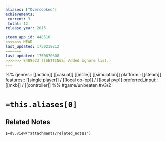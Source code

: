```yaml
---
aliases: ["Overcooked"]
achievements:
 current: 3
 total: 12
release_year: 2016

steam_app_id: 448510
<<<<<<< HEAD
last_updated: 1750218212
=======
last_updated: 1750870308
>>>>>>> 8409623 ([SETTINGS] Added ignore list.)
---
```

%%
genres:: [[action]] [[casual]] [[indie]] [[simulation]]
platform:: [[steam]]
features:: [[single player]] / [[local co-op]] / [[local pvp]]
preferred_input:: [[mkb]] / [[controller]]
%%
#game/unbeaten
#v3/2

# `=this.aliases[0]`
## Related Notes
`$=dv.view("attachments/related_notes")`